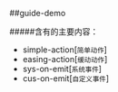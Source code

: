 ##guide-demo 

#####含有的主要内容：

* simple-action[`简单动作`]
* easing-action[`缓动动作`]
* sys-on-emit[`系统事件`]
* cus-on-emit[`自定义事件`]